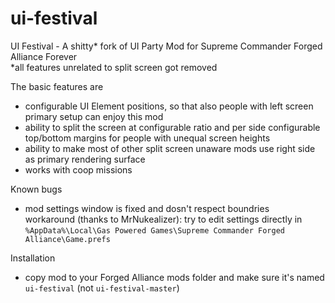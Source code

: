 # ui-festival
UI Festival - A shitty* fork of UI Party Mod for Supreme Commander Forged Alliance Forever
<br/>*all features unrelated to split screen got removed


The basic features are
- configurable UI Element positions, so that also people with left screen primary setup can enjoy this mod
- ability to split the screen at configurable ratio and per side configurable top/bottom margins for people with unequal screen heights
- ability to make most of other split screen unaware mods use right side as primary rendering surface
- works with coop missions


Known bugs
- mod settings window is fixed and dosn't respect boundries
  <br/>workaround (thanks to MrNukealizer): try to edit settings directly in<br/>`%AppData%\Local\Gas Powered Games\Supreme Commander Forged Alliance\Game.prefs` 

Installation
- copy mod to your Forged Alliance mods folder and make sure it's named `ui-festival` (not `ui-festival-master`)
